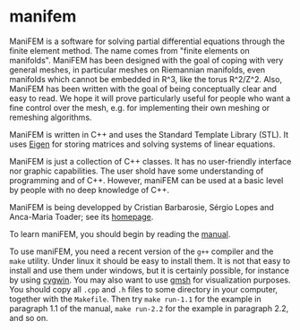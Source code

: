 # manifem
ManiFEM is a software for solving partial differential equations through the finite element method.
The name comes from "finite elements on manifolds". 
ManiFEM has been designed with the goal of coping with very general meshes,
in particular meshes on Riemannian manifolds, even manifolds which cannot be embedded in R^3, like the torus R^2/Z^2.
Also, ManiFEM has been written with the goal of being conceptually clear and easy to read.
We hope it will prove particularly useful for people who want a fine control over the mesh, 
e.g. for implementing their own meshing or remeshing algorithms.

ManiFEM is written in C++ and uses the Standard Template Library (STL). 
It uses [Eigen](http://eigen.tuxfamily.org/index.php?title=Main_Page) for storing matrices and solving systems of linear equations.

ManiFEM is just a collection of C++ classes. It has no user-friendly interface nor graphic capabilities. The user shold have some understanding of programming and of C++. However, maniFEM can be used at a basic level by people with no deep knowledge of C++. 

ManiFEM is being developped by Cristian Barbarosie, Sérgio Lopes and Anca-Maria Toader;
see its [homepage](https://webpages.ciencias.ulisboa.pt/~cabarbarosie/manifem/).

To learn maniFEM, you should begin by reading the [manual](https://webpages.ciencias.ulisboa.pt/~cabarbarosie/manifem/manual-manifem.pdf).

To use maniFEM, you need a recent version of the `g++` compiler and the `make` utility. Under linux it should be easy to install them. It is not that easy to install and use them under windows, but it is certainly possible, for instance by using [cygwin](https://webpages.ciencias.ulisboa.pt/~cabarbarosie/manifem/cygwin.org). You may also want to use [gmsh](http://gmsh.info/) for visualization purposes. You should copy all `.cpp` and `.h` files to some directory in your computer, together with the `Makefile`.
Then try `make run-1.1` for the example in paragraph 1.1 of the manual, `make run-2.2` for the example in paragraph 2.2, and so on.

